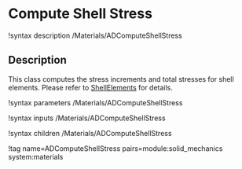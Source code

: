 # Compute Shell Stress

!syntax description /Materials/ADComputeShellStress

## Description

This class computes the stress increments and total stresses for shell elements. Please refer to [ShellElements](/ShellElements.md) for details.

!syntax parameters /Materials/ADComputeShellStress

!syntax inputs /Materials/ADComputeShellStress

!syntax children /Materials/ADComputeShellStress

!tag name=ADComputeShellStress pairs=module:solid_mechanics system:materials

